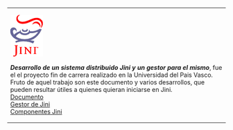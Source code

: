 <table>
<tr>
    <td> 
      <p><b><a href="http://www.jini.org"><img src="images/jinilogo.gif" width="75" height="96" border="0" alt="Logo Jini"></a></b></p>
      <p><b><i>Desarrollo de un sistema distribuido Jini y un gestor para el mismo</i></b>, 
        fue el el proyecto fin de carrera realizado en la Universidad del Pais 
        Vasco. Fruto de aquel trabajo son este documento y varios desarrollos, 
        que pueden resultar útiles a quienes quieran iniciarse en Jini.<br>
        <a href="/filez/jini.zip">Documento</a><br>
        <a href="/filez/MetalAdmin-v1.0.2.zip">Gestor de Jini</a><br>
        <a href="/filez/Deploy.zip">Componentes Jini</a><br>
      </p>
    </td>
</tr>
</table>